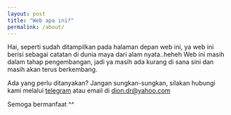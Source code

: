 ```yaml
---
layout: post
title: "Web apa ini?"
permalink: /about/
---
```


Hai, seperti sudah ditampilkan pada halaman depan web ini, ya web ini berisi sebagai catatan di dunia maya dari alam nyata..heheh    Web ini masih dalam tahap pengembangan, jadi ya masih ada kurang di sana sini dan masih akan terus berkembang.

Ada yang perlu ditanyakan?
Jangan sungkan-sungkan, silakan hubungi kami melalui [telegram](https://t.me/diondr) atau email di <dion.dr@yahoo.com>

Semoga bermanfaat ^^
